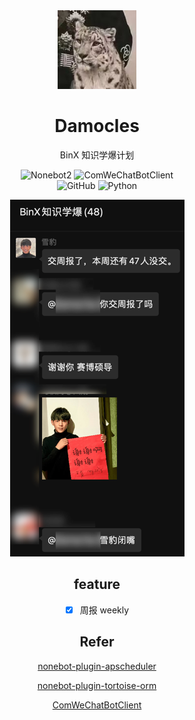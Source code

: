 <div align="center">
<img alt="omega miya" src="./images/logo.jpg" width="25%">

# Damocles

BinX 知识学爆计划

![Nonebot2](https://img.shields.io/badge/Nonebot2-Release_v2.0.0_Stable-brightgreen)
![ComWeChatBotClient](https://img.shields.io/badge/ComWeChatBotClient-v0.0.8-brightgreen)
<br>
![GitHub](https://img.shields.io/github/license/Southseast/Damocles)
![Python](https://img.shields.io/badge/Python-3.10+-blue)


![1.png](images/1.png)

## feature

- [x] 周报 weekly

## Refer

[nonebot-plugin-apscheduler](https://github.com/nonebot/plugin-apscheduler)

[nonebot-plugin-tortoise-orm](https://github.com/kexue-z/nonebot-plugin-tortoise-orm)

[ComWeChatBotClient](https://github.com/JustUndertaker/ComWeChatBotClient)